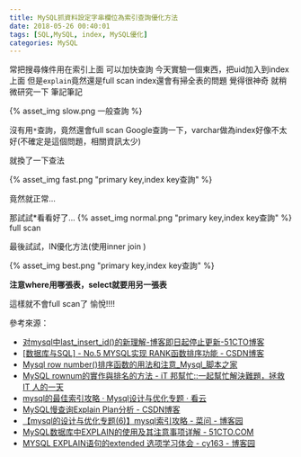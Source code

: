 ```yaml
---
title: MySQL抓資料設定字串欄位為索引查詢優化方法
date: 2018-05-26 00:40:01
tags: [SQL,MySQL, index, MySQL優化]
categories: MySQL
---
```


常把搜尋條件用在索引上面
可以加快查詢
今天實驗一個東西，把uid加入到index上面
但是`explain`竟然還是full scan
index還會有掃全表的問題
覺得很神奇
就稍微研究一下
筆記筆記

<!--more-->

{% asset_img slow.png 一般查詢 %}

沒有用`*`查詢，竟然還會full scan
Google查詢一下，varchar做為index好像不太好(不確定是這個問題，相關資訊太少)

就換了一下查法

{% asset_img fast.png "primary key,index key查詢" %}

竟然就正常...

那試試*看看好了...
{% asset_img normal.png "primary key,index key查詢" %}
full scan

最後試試，IN優化方法(使用inner join )

{% asset_img best.png "primary key,index key查詢" %}

**注意where用哪張表，select就要用另一張表**

這樣就不會full scan了
愉悅!!!!

參考來源：
* [对mysql中last_insert_id()的新理解-博客即日起停止更新-51CTO博客](http://blog.51cto.com/sucre/723808)
* [[数据库与SQL] - No.5 MYSQL实现 RANK函数排序功能 - CSDN博客](https://blog.csdn.net/tjuyanming/article/details/77825875)
* [Mysql row number()排序函数的用法和注意_Mysql_脚本之家](http://www.jb51.net/article/87777.htm)
* [MySQL rownum的實作與排名的方法 - iT 邦幫忙::一起幫忙解決難題，拯救 IT 人的一天](https://ithelp.ithome.com.tw/articles/10136053)
* [mysql的最佳索引攻略 · Mysql设计与优化专题 · 看云](https://www.kancloud.cn/thinkphp/mysql-design-optimalize/39319)
* [MySQL慢查询Explain Plan分析 - CSDN博客](https://blog.csdn.net/leyangjun/article/details/52846534)
* [【mysql的设计与优化专题(6)】mysql索引攻略 - 菜问 - 博客园](http://www.cnblogs.com/nixi8/p/4574709.html)
* [MySQL数据库中EXPLAIN的使用及其注意事项详解 - 51CTO.COM](http://database.51cto.com/art/201108/285341.htm)
* [MYSQL EXPLAIN语句的extended 选项学习体会 - cy163 - 博客园](http://www.cnblogs.com/cy163/archive/2009/05/28/1491473.html)